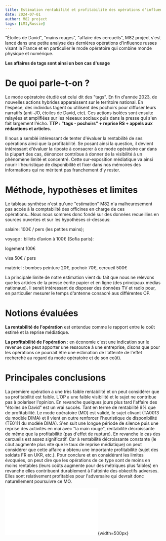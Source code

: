 ```yaml
---
title: Estimation rentabilité et profitabilité des opérations d'influence russes
date: 2024-07-01
author: M82_project
tags: [LMI,Russie]
---
```


"Étoiles de David", "mains rouges", "affaire des cercueils", M82 project s'est lancé dans une petite analyse des dernières opérations d'influence russes visant la France et en particulier le mode opératoire qui combine monde physique et numérique. 

**Les affaires de tags sont ainsi un bon cas d'usage**

# De quoi parle-t-on ?
  
Le mode opératoire étudié est celui dit des "tags". En fin d'année 2023, de nouvelles actions hybrides apparaissent sur le territoire national. En l'espèce, des individus tagent ou utilisent des pochoirs pour diffuser leurs narratifs (anti-JO, étoiles de David, etc). Ces actions isolées sont ensuite relayées et amplifiées sur les réseaux sociaux puis dans la presse qui s'en fait largement l'écho. 
**TTP : "tags - pochoirs" + reprise RS + appels aux rédactions et articles.**

Il nous a semblé intéressant de tenter d'évaluer la rentabilité de ses opérations ainsi que la profitabilité. Se posant ainsi la question, il devient intéressant d'évaluer la riposte à consacrer à ce mode opératoire car dans la plupart des cas, dénoncer contribue à donner de la visibilité à un phénomène limité et concentré. Cette sur-exposition médiatique va ainsi nourir l'heuristique de disponibilité et fixer dans nos mémoires des informations qui ne méritent pas franchement d'y rester.

# Méthode, hypothèses et limites

Le tableau synthèse n'est qu'une "estimation" M82 n'a malheuresement pas accès à la comptabilité des officines en charge de ces opérations...Nous nous sommes donc fondé sur des données recueillies en sources ouvertes et sur les hypothèses ci-dessous:

salaire:  100€ / pers (les petites mains);

voyage : billets d’avion à 100€ (Sofia paris):

logement 100€

visa 50€ / pers

matériel : bombes peinture 20€, pochoir 70€, cercueil 500€

La principale limite de notre estimation vient du fait que nous ne relevons que les articles de la presse écrite papier et en ligne (des principaux médias nationaux). Il serait intéressant de disposer des données TV et radio pour, en particulier mesurer le temps d'antenne consacré aus différentes OP.

# Notions évaluées 

**La rentabilité de l'opération** est entendue comme le rapport entre le coût estimé et la reprise médiatique.

**La profitabilité de l'opération** : en économie c'est une indication sur le revenue que peut apporter une ressource à une entreprise, disons que pour les opérations ce pourrait être une estimation de l'atteinte de l'effet recherché au regard du mode opératoire et de son coût).

# Principales conclusions
La première opération a une très faible rentabilité et on peut considérer que sa profitabilité est faible. L'OP a une faible visibilité et le sujet ne contribue pas à polariser l'opinion. En revanche quelques jours plus tard l'affaire des "étoiles de David" est un vrai succès. Tant en terme de rentabilité 9% que de profitabilité. Le mode opératoire (MO) est validé, le sujet clivant (TA0013 du modèle DIMA) et il vient en outre renforcer l'heuristique de disponibilité (TE0111 du modèle DIMA). S'en suit une longue période de silence puis une reprise des activités en mai avec "la main rouge", rentabilité décroissante de même que la profitabilité (pas d'effet de rupture). En revanche le cas des cercueils est assez significatif. Car à rentabilité décroissante constante (le côut augmente plus vite que le taux de reprise médiatique) on peut considérer que cette affaire a obtenu une importante profitabilité (sujet des soldats FR en UKR, etc.). Pour conclure et en considérant les limites évoquées, on peut dire que les opérations de ce type sont de moins en moins rentables (leurs coûts augmente pour des métriques plus faibles) en revanche elles contribuent durablement à l'atteinte des obkectifs adverses. Elles sont relativement profitables pour l'adversaire qui devrait donc naturellement poursuivre ce MO. 

![Analyse_tags](Analyse_tags.pdf){width=500px}


